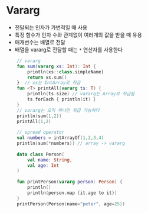 # Vararg

- 전달되는 인자가 가변적일 때 사용
- 특정 함수가 인자 수와 관계없이 여러개의 값을 받을 때 유용
- 매개변수는 배열로 전달
- 배열을 vararg로 전달할 때는 `*` 연산자를 사용한다
```kotlin
    // vararg
    fun sum(vararg xs: Int): Int {
        println(xs::class.simpleName)
		return xs.sum()
    }  // xs는 IntArray로 취급
    fun <T> printAll(vararg ts: T) {
        println(ts.size) // vararg는 Array로 취급됨
        ts.forEach { println(it) }
    }
    // vararg는 오직 하나만 취급 가능하다
    println(sum(1,2))
    printAll(1,2)
    
    // spread operator
    val numbers = intArrayOf(1,2,3,4) 
	println(sum(*numbers)) // array -> vararg
    
    data class Person(
    	val name: String,
        val age: Int
    )
    
   	fun printPerson(vararg person: Person) {
        println()
        println(person.map {it.age to it})
    }
    printPerson(Person(name="peter", age=25))
    
```
